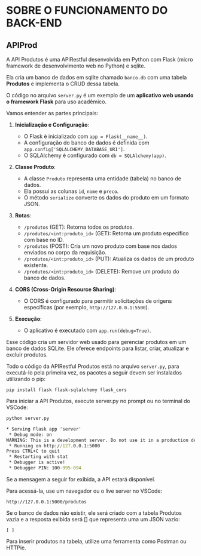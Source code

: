 # SOBRE O FUNCIONAMENTO DO BACK-END

## APIProd

A API Produtos é uma APIRestful desenvolvida em Python com Flask (micro framework de desenvolvimento web no Python) e sqlite. 

Ela cria um banco de dados em sqlite chamado `banco.db` com uma tabela **Produtos** e implementa o CRUD dessa tabela. 

O código no arquivo `server.py` é um exemplo de um **aplicativo web usando o framework Flask** para uso acadêmico. 

Vamos entender as partes principais:

1. **Inicialização e Configuração**:
   
   - O Flask é inicializado com `app = Flask(__name__)`.
   - A configuração do banco de dados é definida com `app.config['SQLALCHEMY_DATABASE_URI']`.
   - O SQLAlchemy é configurado com `db = SQLAlchemy(app)`.

2. **Classe Produto**:
   
   - A classe `Produto` representa uma entidade (tabela) no banco de dados.
   - Ela possui as colunas `id`, `nome` e `preco`.
   - O método `serialize` converte os dados do produto em um formato JSON.

3. **Rotas**:
   
   - `/produtos` (GET): Retorna todos os produtos.
   - `/produtos/<int:produto_id>` (GET): Retorna um produto específico com base no ID.
   - `/produtos` (POST): Cria um novo produto com base nos dados enviados no corpo da requisição.
   - `/produtos/<int:produto_id>` (PUT): Atualiza os dados de um produto existente.
   - `/produtos/<int:produto_id>` (DELETE): Remove um produto do banco de dados.

4. **CORS (Cross-Origin Resource Sharing)**:
   
   - O CORS é configurado para permitir solicitações de origens específicas (por exemplo, `http://127.0.0.1:5500`).

5. **Execução**:
   
   - O aplicativo é executado com `app.run(debug=True)`.

Esse código cria um servidor web usado para gerenciar produtos em um banco de dados SQLite. Ele oferece endpoints para listar, criar, atualizar e excluir produtos.

Todo o código da APIRestful Produtos está no arquivo `server.py`, para executá-lo pela primeira vez, os pacotes a seguir devem ser instalados utilizando o pip:

```
pip install flask flask-sqlalchemy flask_cors
```

Para iniciar a API Produtos, execute server.py no prompt ou no terminal do VSCode:

```cmd
python server.py

* Serving Flask app 'server'
 * Debug mode: on
WARNING: This is a development server. Do not use it in a production deployment. Use a production WSGI server instead.
 * Running on http://127.0.0.1:5000
Press CTRL+C to quit
 * Restarting with stat
 * Debugger is active!
 * Debugger PIN: 100-995-094
```

Se a mensagem a seguir for exibida, a API estará disponível.

Para acessá-la, use um navegador ou o live server no VSCode:

```
http://127.0.0.1:5000/produtos
```

Se o banco de dados não existir, ele será criado com a tabela Produtos vazia e a resposta exibida será [] que representa uma um JSON vazio:

```
[ ]
```

Para inserir produtos na tabela, utilize uma ferramenta como Postman ou HTTPie.

# 
